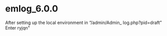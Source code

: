# emlog_6.0.0
After setting up the local environment in “/admin/Admin_ log.php?pid=draft” Enter ryjqn"<script>alert(1)<script> to return all the execution results, and a prompt box will pop up，as shown in the figure
  https://github.com/xuechengen/emlog_6.0.0/blob/main/1.png
  https://github.com/xuechengen/emlog_6.0.0/blob/main/2.png
  https://github.com/xuechengen/emlog_6.0.0/blob/main/3.png
 By looking at the code, it is found that the parameter PID is not filtered
  https://github.com/xuechengen/emlog_6.0.0/blob/main/4.png
